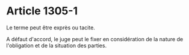 # Article 1305-1

Le terme peut être exprès ou tacite.

A défaut d'accord, le juge peut le fixer en considération de la nature de l'obligation et de la situation des parties.
